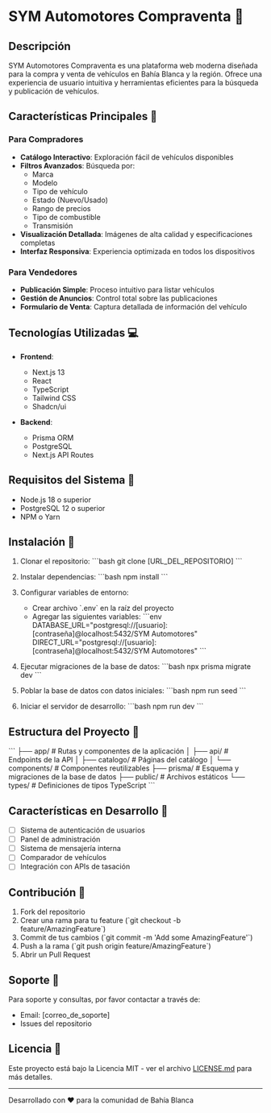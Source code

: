 # SYM Automotores Compraventa 🚗

## Descripción

SYM Automotores Compraventa es una plataforma web moderna diseñada para la compra y venta de vehículos en Bahía Blanca y la región. Ofrece una experiencia de usuario intuitiva y herramientas eficientes para la búsqueda y publicación de vehículos.

## Características Principales 🌟

### Para Compradores

- **Catálogo Interactivo**: Exploración fácil de vehículos disponibles
- **Filtros Avanzados**: Búsqueda por:
  - Marca
  - Modelo
  - Tipo de vehículo
  - Estado (Nuevo/Usado)
  - Rango de precios
  - Tipo de combustible
  - Transmisión
- **Visualización Detallada**: Imágenes de alta calidad y especificaciones completas
- **Interfaz Responsiva**: Experiencia optimizada en todos los dispositivos

### Para Vendedores

- **Publicación Simple**: Proceso intuitivo para listar vehículos
- **Gestión de Anuncios**: Control total sobre las publicaciones
- **Formulario de Venta**: Captura detallada de información del vehículo

## Tecnologías Utilizadas 💻

- **Frontend**:
  - Next.js 13
  - React
  - TypeScript
  - Tailwind CSS
  - Shadcn/ui

- **Backend**:
  - Prisma ORM
  - PostgreSQL
  - Next.js API Routes

## Requisitos del Sistema 🔧

- Node.js 18 o superior
- PostgreSQL 12 o superior
- NPM o Yarn

## Instalación 🚀

1. Clonar el repositorio:
\`\`\`bash
git clone [URL_DEL_REPOSITORIO]
\`\`\`

2. Instalar dependencias:
\`\`\`bash
npm install
\`\`\`

3. Configurar variables de entorno:
   - Crear archivo \`.env\` en la raíz del proyecto
   - Agregar las siguientes variables:
\`\`\`env
DATABASE_URL="postgresql://[usuario]:[contraseña]@localhost:5432/SYM Automotores"
DIRECT_URL="postgresql://[usuario]:[contraseña]@localhost:5432/SYM Automotores"
\`\`\`

4. Ejecutar migraciones de la base de datos:
\`\`\`bash
npx prisma migrate dev
\`\`\`

5. Poblar la base de datos con datos iniciales:
\`\`\`bash
npm run seed
\`\`\`

6. Iniciar el servidor de desarrollo:
\`\`\`bash
npm run dev
\`\`\`

## Estructura del Proyecto 📁

\`\`\`
├── app/                    # Rutas y componentes de la aplicación
│   ├── api/               # Endpoints de la API
│   ├── catalogo/          # Páginas del catálogo
│   └── components/        # Componentes reutilizables
├── prisma/                # Esquema y migraciones de la base de datos
├── public/                # Archivos estáticos
└── types/                 # Definiciones de tipos TypeScript
\`\`\`

## Características en Desarrollo 🔄

- [ ] Sistema de autenticación de usuarios
- [ ] Panel de administración
- [ ] Sistema de mensajería interna
- [ ] Comparador de vehículos
- [ ] Integración con APIs de tasación

## Contribución 🤝

1. Fork del repositorio
2. Crear una rama para tu feature (\`git checkout -b feature/AmazingFeature\`)
3. Commit de tus cambios (\`git commit -m 'Add some AmazingFeature'\`)
4. Push a la rama (\`git push origin feature/AmazingFeature\`)
5. Abrir un Pull Request

## Soporte 📧

Para soporte y consultas, por favor contactar a través de:

- Email: [correo_de_soporte]
- Issues del repositorio

## Licencia 📄

Este proyecto está bajo la Licencia MIT - ver el archivo [LICENSE.md](LICENSE.md) para más detalles.

---
Desarrollado con ❤️ para la comunidad de Bahía Blanca
